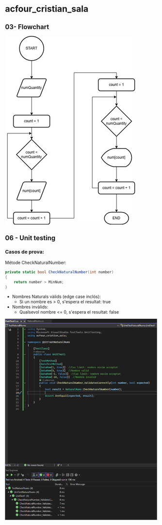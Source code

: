 # acfour_cristian_sala

## 03- Flowchart 

![flowchart](flowchart_cristian_sala.jpg) 

## 06 - Unit testing

### Casos de prova: 

Métode CheckNaturalNumber:
```cs
private static bool CheckNaturalNumber(int number)
{
    return number > MinNum;
}
```
- Nombres Naturals vàlids (edge case inclós):
  - Si un nombre es > 0, s'espera el resultat: true
- Nombres invàlids: 
  - Qualsevol nombre <= 0, s'espera el resultat: false

![flowchart](unit_tests.jpg) 